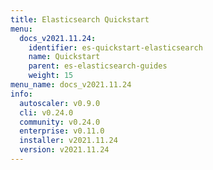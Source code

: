 ```yaml
---
title: Elasticsearch Quickstart
menu:
  docs_v2021.11.24:
    identifier: es-quickstart-elasticsearch
    name: Quickstart
    parent: es-elasticsearch-guides
    weight: 15
menu_name: docs_v2021.11.24
info:
  autoscaler: v0.9.0
  cli: v0.24.0
  community: v0.24.0
  enterprise: v0.11.0
  installer: v2021.11.24
  version: v2021.11.24
---
```


